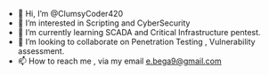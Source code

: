 - 👋 Hi, I’m @ClumsyCoder420
- 👀 I’m interested in Scripting and CyberSecurity
- 🌱 I’m currently learning SCADA and Critical Infrastructure pentest.
- 💞️ I’m looking to collaborate on Penetration Testing , Vulnerability assessment.
- 📫 How to reach me , via my email e.bega9@gmail.com


<!---
ClumsyCoder420/ClumsyCoder420 is a ✨ special ✨ repository because its `README.md` (this file) appears on your GitHub profile.
You can click the Preview link to take a look at your changes.
--->

